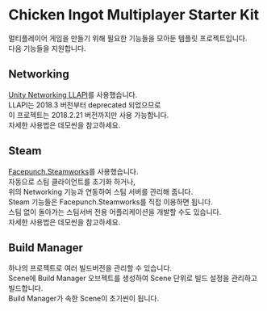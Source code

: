 # Chicken Ingot Multiplayer Starter Kit
멀티플레이어 게임을 만들기 위해 필요한 기능들을 모아둔 템플릿 프로젝트입니다.  
다음 기능들을 지원합니다.

## Networking
[Unity Networking LLAPI](https://docs.unity3d.com/Manual/UNetUsingTransport.html)를 사용했습니다.  
LLAPI는 2018.3 버전부터 deprecated 되었으므로  
이 프로젝트는 2018.2.21 버전까지만 사용 가능합니다.  
자세한 사용법은 데모씬을 참고하세요.

## Steam
[Facepunch.Steamworks](https://github.com/Facepunch/Facepunch.Steamworks)를 사용했습니다.  
자동으로 스팀 클라이언트를 초기화 하거나,  
위의 Networking 기능과 연동하여 스팀 서버를 관리해 줍니다.  
Steam 기능들은 Facepunch.Steamworks를 직접 이용하면 됩니다.  
스팀 없이 돌아가는 스팀서버 전용 어플리케이션을 개발할 수도 있습니다.  
자세한 사용법은 데모씬을 참고하세요.

## Build Manager
하나의 프로젝트로 여러 빌드버전을 관리할 수 있습니다.  
Scene에 Build Manager 오브젝트를 생성하여 Scene 단위로 빌드 설정을 관리하고 빌드합니다.  
Build Manager가 속한 Scene이 초기씬이 됩니다.  